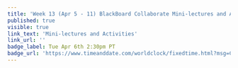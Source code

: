 ```yaml
---
title: 'Week 13 (Apr 5 - 11) BlackBoard Collaborate Mini-lectures and Activities'
published: true
visible: true
link_text: 'Mini-lectures and Activities'
link_url: ''
badge_label: Tue Apr 6th 2:30pm PT
badge_url: 'https://www.timeanddate.com/worldclock/fixedtime.html?msg=CMPT-363+Review+and+Discussion&iso=20210406T1430&p1=256&am=50'
---
```

